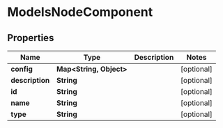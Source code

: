 

# ModelsNodeComponent


## Properties

| Name | Type | Description | Notes |
|------------ | ------------- | ------------- | -------------|
|**config** | **Map&lt;String, Object&gt;** |  |  [optional] |
|**description** | **String** |  |  [optional] |
|**id** | **String** |  |  [optional] |
|**name** | **String** |  |  [optional] |
|**type** | **String** |  |  [optional] |



